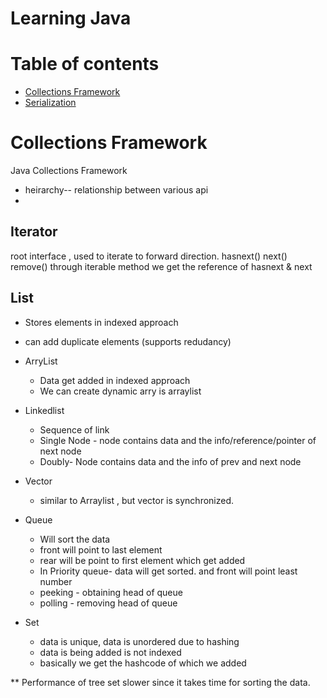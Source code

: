 Learning Java
================


Table of contents
=================

<!--ts-->
   * [Collections Framework](#collections-framework)
   * [Serialization](#serialization)

<!--te-->

Collections Framework
===================

Java Collections Framework
- heirarchy-- relationship between various api
-

Iterator
--------
root interface , used to iterate to forward direction.
hasnext()
next()
remove()
through iterable method we get the reference of hasnext & next


List
----
* Stores elements in indexed approach
* can add duplicate elements (supports redudancy)

* ArryList 
    * Data get added in indexed approach
    * We can create dynamic arry is arraylist

* Linkedlist
    * Sequence of link
    * Single Node - node contains data and the info/reference/pointer of next node
    * Doubly- Node contains data and the info of prev and next node

* Vector
    * similar to Arraylist , but vector is synchronized.

* Queue
    * Will sort the data
    * front will point to last element 
    * rear will be point to first element which get added
    * In Priority queue- data will get sorted. and front will point least number
    * peeking - obtaining head of queue 
    * polling - removing head of queue


* Set
    * data is unique, data is unordered due to hashing
    * data is being added is not indexed
    * basically we get the hashcode of which we added

** Performance of tree set slower since it takes time for sorting the data.
